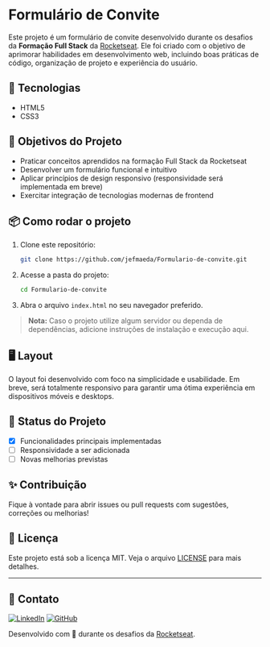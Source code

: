 # Formulário de Convite

Este projeto é um formulário de convite desenvolvido durante os desafios da **Formação Full Stack** da [Rocketseat](https://www.rocketseat.com.br/). Ele foi criado com o objetivo de aprimorar habilidades em desenvolvimento web, incluindo boas práticas de código, organização de projeto e experiência do usuário.

## 🚀 Tecnologias

- HTML5
- CSS3

## 🎯 Objetivos do Projeto

- Praticar conceitos aprendidos na formação Full Stack da Rocketseat
- Desenvolver um formulário funcional e intuitivo
- Aplicar princípios de design responsivo (responsividade será implementada em breve)
- Exercitar integração de tecnologias modernas de frontend

## 📦 Como rodar o projeto

1. Clone este repositório:
   ```bash
   git clone https://github.com/jefmaeda/Formulario-de-convite.git
   ```
2. Acesse a pasta do projeto:
   ```bash
   cd Formulario-de-convite
   ```
3. Abra o arquivo `index.html` no seu navegador preferido.

> **Nota:** Caso o projeto utilize algum servidor ou dependa de dependências, adicione instruções de instalação e execução aqui.

## 🖥️ Layout

O layout foi desenvolvido com foco na simplicidade e usabilidade. Em breve, será totalmente responsivo para garantir uma ótima experiência em dispositivos móveis e desktops.

## 📅 Status do Projeto

- [x] Funcionalidades principais implementadas
- [ ] Responsividade a ser adicionada
- [ ] Novas melhorias previstas

## ✨ Contribuição

Fique à vontade para abrir issues ou pull requests com sugestões, correções ou melhorias!

## 📝 Licença

Este projeto está sob a licença MIT. Veja o arquivo [LICENSE](LICENSE) para mais detalhes.

---

## 👤 Contato

[![LinkedIn](https://img.shields.io/badge/LinkedIn-Jeferson%20Maeda-blue?style=flat&logo=linkedin)](https://www.linkedin.com/in/jeferson-maeda-9a71bb268/)
[![GitHub](https://img.shields.io/badge/GitHub-jefmaeda-6e5494?style=flat&logo=github)](https://github.com/jefmaeda)

Desenvolvido com 💜 durante os desafios da [Rocketseat](https://www.rocketseat.com.br/).